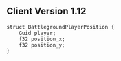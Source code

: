 ## Client Version 1.12

```rust,ignore
struct BattlegroundPlayerPosition {
    Guid player;    
    f32 position_x;    
    f32 position_y;    
}

```
